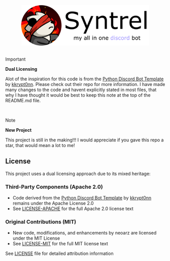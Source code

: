 <div align="center">
  <picture>
    <source media="(prefers-color-scheme: dark)" srcset="assets/bannerdark.png">
    <source media="(prefers-color-scheme: light)" srcset="assets/bannerlight.png">
    <img alt="Syntrel Discord Bot Banner" src="assets/bannerlight.png" style="width: 80%; height: auto;">
  </picture>
</div>

<br>

> [!IMPORTANT]
> **Dual Licensing**
> 
> Alot of the inspiration for this code is from the [Python Discord Bot Template](https://github.com/kkrypt0nn/Python-Discord-Bot-Template) by [kkrypt0nn](https://github.com/kkrypt0nn). Please check out their repo for more information. I have made many changes to the code and havent explicitly stated in most files, that why I have thought it would be best to keep this note at the top of the README.md file.

<br>

> [!NOTE]
> **New Project**
> 
> This project is still in the making!!! I would appreciate if you gave this repo a star, that would mean a lot to me!


## License

This project uses a dual licensing approach due to its mixed heritage:

### Third-Party Components (Apache 2.0)
- Code derived from the [Python Discord Bot Template](https://github.com/kkrypt0nn/Python-Discord-Bot-Template) by [kkrypt0nn](https://github.com/kkrypt0nn) remains under the Apache License 2.0
- See [LICENSE-APACHE](licenses/LICENSE-APACHE) for the full Apache 2.0 license text


### Original Contributions (MIT)
- New code, modifications, and enhancements by neoarz are licensed under the MIT License
- See [LICENSE-MIT](licenses/LICENSE-MIT) for the full MIT license text

See [LICENSE](LICENSE) file for detailed attribution information